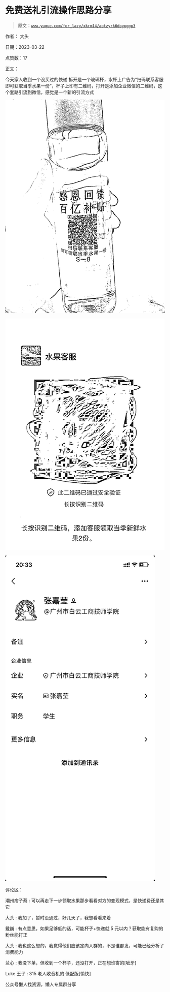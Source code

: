 # 免费送礼引流操作思路分享

> 原文：[`www.yuque.com/for_lazy/xkrm14/aotzyrk6doypggp3`](https://www.yuque.com/for_lazy/xkrm14/aotzyrk6doypggp3)



作者： 大头



日期：2023-03-22



点赞数：17



正文：



今天家人收到一个没买过的快递 拆开是一个玻璃杯，水杯上广告为“扫码联系客服即可获取当季水果一份”，杯子上印有二维码，打开是添加企业微信的二维码，这个套路引流到微信，感觉是一个新的引流方式



![](img/b30e1c1336fe0dd1f0576a754901e3f0.png)  

![](img/cd338b729c9f0121eef2cc590ae92f3b.png)  

![](img/5afd163982660122c6ea52bb12e75f3d.png)  

评论区：



潮州痞子蔡 : 可以再走下一步领取水果那步看看对方的变现模式，是快递费还是其它



大头 : 我加了，暂时没通过，好几天了，我想看看来着



戴巍 : 有点意思，如果足够低的话，可能杯子+快递就 5 元以内？获取能有复购的粉丝能打正



大头 : 我也这么想的，我觉得他们应该定向人群的，不是谁都发，可能已经分析了消费能力



兰心 : 我没下单，但收到一个杯子，还没打开，正在想谁寄的[呲牙]



Luke 王子 : 315 老人收音机的 低配版[愉快]



公众号懒人找资源，懒人专属群分享

